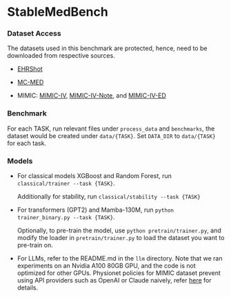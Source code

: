 # StableMedBench

### Dataset Access

The datasets used in this benchmark are protected, hence, need to be downloaded from respective sources.

* [EHRShot](https://redivis.com/datasets/53gc-8rhx41kgt)

* [MC-MED](https://physionet.org/content/mc-med/1.0.0/)

* MIMIC: [MIMIC-IV](https://physionet.org/content/mimiciv/3.1/), [MIMIC-IV-Note](https://physionet.org/content/mimic-iv-note/2.2/), and [MIMIC-IV-ED](https://physionet.org/content/mimic-iv-ed/2.2/)

### Benchmark

For each TASK, run relevant files under `process_data` and `benchmarks`, the dataset would be created under `data/{TASK}`. Set `DATA_DIR` to `data/{TASK}` for each task. 

### Models

* For classical models XGBoost and Random Forest, run  `classical/trainer --task {TASK}`.

  Additionally for stability, run `classical/stability --task {TASK}`


* For transformers (GPT2) and Mamba-130M, run `python trainer_binary.py --task {TASK}`.

  Optionally, to pre-train the model, use `python pretrain/trainer.py`, and modify the loader in `pretrain/trainer.py` to load the dataset you want to pre-train on.


* For LLMs, refer to the README.md in the `llm` directory. Note that we ran experiments on an Nvidia A100 80GB GPU, and the code is not optimized for other GPUs. Physionet policies for MIMIC dataset prevent using API providers such as OpenAI or Claude naively, refer [here](https://physionet.org/news/post/gpt-responsible-use) for details. 